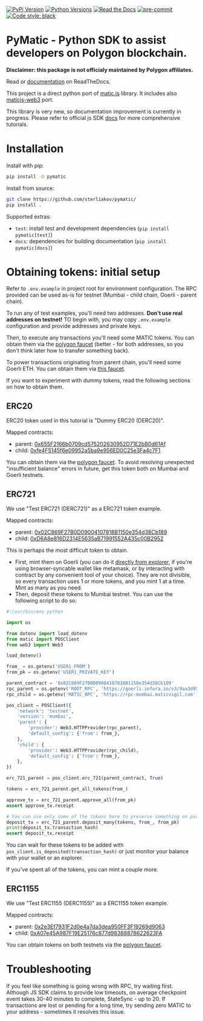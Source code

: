 >
[![PyPi Version](https://img.shields.io/pypi/v/pymatic.svg)](https://pypi.python.org/pypi/pymatic/)
[![Python Versions](https://img.shields.io/pypi/pyversions/pymatic.svg)](https://pypi.python.org/pypi/pymatic/)
[![Read the Docs](https://readthedocs.org/projects/pymatic/badge/?version=latest)](https://pymatic.readthedocs.io/en/latest/?badge=latest)
[![pre-commit](https://img.shields.io/badge/pre--commit-enabled-brightgreen?logo=pre-commit&logoColor=white)](https://github.com/pre-commit/pre-commit)
[![Code style: black](https://img.shields.io/badge/code%20style-black-000000.svg)](https://github.com/psf/black)


# PyMatic - Python SDK to assist developers on Polygon blockchain.

**Disclaimer: this package is not officialy maintained by Polygon affiliates.**

Read or [documentation](https://readthedocs.org/projects/pymatic/badge/?version=latest) on ReadTheDocs.

This project is a direct python port of [matic.js](https://github.com/maticnetwork/matic.js/) library. It includes also [maticjs-web3](https://github.com/maticnetwork/maticjs-web3/) port.

This library is very new, so documentation improvement is currently in progress. Please refer to official js SDK [docs](https://docs.polygon.technology/docs/develop/) for more comprehensive tutorials.


# Installation

Install with pip:

```bash
pip install -U pymatic
```

Install from source:

```bash
git clone https://github.com/sterliakov/pymatic/
pip install .
```

Supported extras:

- `test`: install test and development dependencies (`pip install pymatic[test]`)
- `docs`: dependencies for building documentation (`pip install pymatic[docs]`)


# Obtaining tokens: initial setup

Refer to `.env.example` in project root for environment configuration. The RPC provided can be used as-is for testnet (Mumbai - child chain, Goerli - parent chain).


To run any of test examples, you'll need two addresses. **Don't use real addresses on testnet!** TO begin with, you may copy `.env.example` configuration and provide addresses and private keys.

Then, to execute any transactions you'll need some MATIC tokens. You can obtain them via the [polygon faucet](https://faucet.polygon.technology/) (better - for both addresses, so you don't think later how to transfer something back).

To power transactions originating from parent chain, you'll need some Goerli ETH. You can obtain them via [this faucet](https://goerlifaucet.com/).

If you want to experiment with dummy tokens, read the following sections on how to obtain them.

## ERC20

ERC20 token used in this tutorial is "Dummy ERC20 (DERC20)".

Mapped contracts:
- parent: [0x655F2166b0709cd575202630952D71E2bB0d61Af](https://goerli.etherscan.io/address/0x655F2166b0709cd575202630952D71E2bB0d61Af)
- child: [0xfe4F5145f6e09952a5ba9e956ED0C25e3Fa4c7F1](https://mumbai.polygonscan.com/address/0xfe4F5145f6e09952a5ba9e956ED0C25e3Fa4c7F1)

You can obtain them via the [polygon faucet](https://faucet.polygon.technology/). To avoid resolving unexpected "insufficient balance" errors in future, get this token both on Mumbai and Goerli testnets.

## ERC721

We use "Test ERC721 (DERC721)" as a ERC721 token example.

Mapped contracts:
- parent: [0x02C869F27B0D09004107818B1150e354d38Cb189](https://goerli.etherscan.io/address/0x02C869F27B0D09004107818B1150e354d38Cb189)
- child: [0xD6A8e816D2314E5635aB71991552A435c00B2952](https://mumbai.polygonscan.com/address/0xD6A8e816D2314E5635aB71991552A435c00B2952)


This is perhaps the most difficult token to obtain.

* First, mint them on Goerli (you can do it [directly from explorer](https://goerli.etherscan.io/address/0x02C869F27B0D09004107818B1150e354d38Cb189#writeContract), if you're using browser-syncable wallet like metamask, or by interacting with contract by any convenient tool of your choice). They are not divisible, so every transaction uses 1 or more tokens, and you mint 1 at a time. Mint as many as you need.
* Then, deposit these tokens to Mumbai testnet. You can use the following script to do so:

```python
#!/usr/bin/env python

import os

from dotenv import load_dotenv
from matic import POSClient
from web3 import Web3

load_dotenv()

from_ = os.getenv('USER1_FROM')
from_pk = os.getenv('USER1_PRIVATE_KEY')

parent_contract = '0x02C869F27B0D09004107818B1150e354d38Cb189'
rpc_parent = os.getenv('ROOT_RPC', 'https://goerli.infura.io/v3/9aa3d95b3bc440fa88ea12eaa4456161')
rpc_child = os.getenv('MATIC_RPC', 'https://rpc-mumbai.maticvigil.com')

pos_client = POSClient({
    'network': 'testnet',
    'version': 'mumbai',
    'parent': {
        'provider': Web3.HTTPProvider(rpc_parent),
        'default_config': {'from': from_},
    },
    'child': {
        'provider': Web3.HTTPProvider(rpc_child),
        'default_config': {'from': from_},
    },
})

erc_721_parent = pos_client.erc_721(parent_contract, True)

tokens = erc_721_parent.get_all_tokens(from_)

approve_tx = erc_721_parent.approve_all(from_pk)
assert approve_tx.receipt

# You can use only some of the tokens here to preserve something on parent chain too.
deposit_tx = erc_721_parent.deposit_many(tokens, from_, from_pk)
print(deposit_tx.transaction_hash)
assert deposit_tx.receipt
```

You can wait for these tokens to be added with `pos_client.is_deposited(transaction_hash)` or just monitor your balance with your wallet or an explorer.

If you've spent all of the tokens, you can mint a couple more.

## ERC1155

We use "Test ERC1155 (DERC1155)" as a ERC1155 token example.

Mapped contracts:
- parent: [0x2e3Ef7931F2d0e4a7da3dea950FF3F19269d9063](https://goerli.etherscan.io/address/0x2e3Ef7931F2d0e4a7da3dea950FF3F19269d9063)
- child: [0xA07e45A987F19E25176c877d98388878622623FA](https://mumbai.polygonscan.com/address/0xA07e45A987F19E25176c877d98388878622623FA)

You can obtain tokens on both testnets via the [polygon faucet](https://faucet.polygon.technology/).


# Troubleshooting

If you feel like something is going wrong with RPC, try waiting first. Although JS SDK claims to provide low timeouts, on average checkpoint event takes 30-40 minutes to complete, StateSync - up to 20. If transactions are lost or pending for a long time, try sending zero MATIC to your address - sometimes it resolves this issue.
